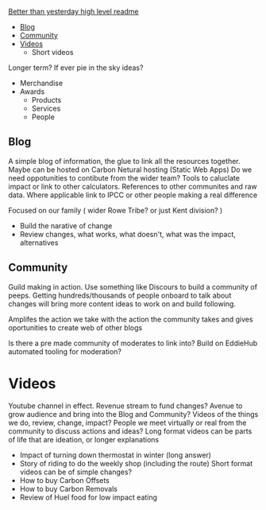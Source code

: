 [Better than yesterday high level readme](./README.md)
* [Blog](Idea.md#Blog)
* [Community](Idea.md#Community)
* [Videos](Idea.md#Videos)
  * Short videos

Longer term? If ever pie in the sky ideas?
* Merchandise
* Awards
  * Products
  * Services
  * People

## Blog
A simple blog of information, the glue to link all the resources together. 
Maybe can be hosted on Carbon Netural hosting (Static Web Apps) 
Do we need oppotunities to contibute from the wider team? 
Tools to caluclate impact or link to other calculators. 
References to other communites and raw data. Where applicable link to IPCC or other people making a real difference

Focused on our family ( wider Rowe Tribe? or just Kent division? )
  * Build the narative of change
  * Review changes, what works, what doesn't, what was the impact, alternatives

## Community
Guild making in action. Use something like Discours to build a community of peeps. Getting hundreds/thousands of people onboard to talk about changes will bring more content ideas to work on and build following. 

Amplifes the action we take with the action the community takes and gives oportunities to create web of other blogs

Is there a pre made community of moderates to link into?
Build on EddieHub automated tooling for moderation?

# Videos
Youtube channel in effect. 
Revenue stream to fund changes? Avenue to grow audience and bring into the Blog and Community? 
Videos of the things we do, review, change, impact? 
People we meet virtually or real from the community to discuss actions and ideas?
Long format videos can be parts of life that are ideation, or longer explanations
  * Impact of turning down thermostat in winter (long answer)
  * Story of riding to do the weekly shop (including the route) 
Short format videos can be of simple changes? 
  * How to buy Carbon Offsets
  * How to buy Carbon Removals
  * Review of Huel food for low impact eating
